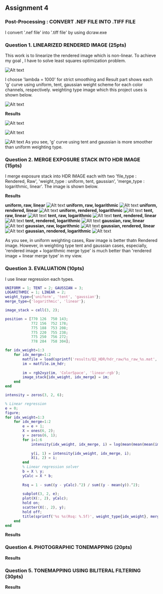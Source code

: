 ## Assignment 4

### Post-Processing : CONVERT .NEF FILE INTO .TIFF FILE

I convert '.nef file' into '.tiff file' by using dcraw.exe

### Question 1. LINEARIZED RENDERED IMAGE (25pts)

This work is to linearize the rendered image which is non-linear. To achieve my goal , I have to solve least squares optimization problem.

![Alt text](./Figure/formula_q1.png)

I choose 'lambda = 1000' for strict smoothing and Result part shows each 'g' curve using uniform, tent, gaussian weight scheme for each color channels, respectively. weighting type image which this project uses is shown below.

![Alt text](./Figure/formula2_q2.png)


**Results**

![Alt text](./Figure/G_curve_uniform.jpg)

![Alt text](./Figure/G_curve_tent.jpg)

![Alt text](./Figure/G_curve_gaussian.jpg)
As you see, 'g' curve using tent and gaussian is more smoother than uniform weighting type.

### Question 2. MERGE EXPOSURE STACK INTO HDR IMAGE (15pts)

I merge exposure stack into HDR IMAGE each with two 'file_type : Rendered, Raw', 'weight_type : uniform, tent, gaussian', 'merge_type : logarithmic, linear'. The image is shown below.

**Results**

**uniform, raw, linear**
![Alt text](./Figure/uniform_raw_linear.jpg)
**uniform, raw, logarithmic**
![Alt text](./Figure/uniform_raw_logarithmic.jpg)
**uniform, rendered, linear**
![Alt text](./Figure/uniform_rendered_linear.jpg)
**uniform, rendered, logarithmic**
![Alt text](./Figure/uniform_rendered_logarithmic.jpg)
**tent, raw, linear**
![Alt text](./Figure/tent_raw_linear.jpg)
**tent, raw, logarithmic**
![Alt text](./Figure/tent_raw_logarithmic.jpg)
**tent, rendered, linear**
![Alt text](./Figure/tent_rendered_linear.jpg)
**tent, rendered, logarithmic**
![Alt text](./Figure/tent_rendered_logarithmic.jpg)
**gaussian, raw, linear**
![Alt text](./Figure/gaussian_raw_linear.jpg)
**gaussian, raw, logarithmic**
![Alt text](./Figure/gaussian_raw_logarithmic.jpg)
**gaussian, rendered, linear**
![Alt text](./Figure/gaussian_rendered_linear.jpg)
**gaussian, rendered, logarithmic**
![Alt text](./Figure/gaussian_rendered_logarithmic.jpg)

As you see, in uniform weighting cases, Raw image is better thatn Rendered image. However, in weighting type tent and gaussian cases, especially, 'rendered image + logarithmic merge type' is much better than 'rendered image + linear merge type' in my view.

### Question 3. EVALUATION (10pts)

I use linear regression each types.

```matlab
UNIFORM = 1; TENT = 2; GAUSSIAN = 3;
LOGARITHMIC = 1; LINEAR = 2;
weight_type={'uniform', 'tent', 'gaussian'};
merge_type={'logarithmic', 'linear'};

image_stack = cell(3, 2);

position = [770 126  750 143;
            772 156  752 178;
            775 188  753 208;
            775 220  755 238;
            775 250  756 272;
            778 284  758 304];

for idx_weight=1:3
    for idx_merge=1:2
        matfile = load(sprintf('results/Q2_HDR/hdr_raw/%s_raw_%s.mat', weight_type{idx_weight}, merge_type{idx_merge}));
        im = matfile.im_hdr;
        
        im = rgb2xyz(im, 'ColorSpace', 'linear-rgb');
        image_stack{idx_weight, idx_merge} = im;
    end
end

intensity = zeros(3, 2, 6);

% Linear regression
e = 0;
figure;
for idx_weight=1:3
    for idx_merge=1:2
        e = e + 1;
        X = ones(6, 2);
        y = zeros(6, 1);
        for i=1:6
            intensity(idx_weight, idx_merge, i) = log(mean(mean(mean(image_stack{idx_weight, idx_merge}(position(i, 2):position(i, 4), position(i, 3):position(i, 1), 2)))));
 
            y(i, 1) = intensity(idx_weight, idx_merge, i);
            X(i, 2) = i;
        end
        % Linear regression solver
        b = X \ y;
        yCalc = X * b;
        
        Rsq = 1 - sum((y - yCalc).^2) / sum((y - mean(y)).^2);
        
        subplot(3, 2, e);
        plot(X(:, 2), yCalc);
        hold on;
        scatter(X(:, 2), y);
        hold off;
        title(sprintf('%s %s(Rsq: %.5f)', weight_type{idx_weight}, merge_type{idx_merge}, Rsq));
    end
end
```

**Results**



### Question 4. PHOTOGRAPHIC TONEMAPPING (20pts)

**Results**



### Question 5. TONEMAPPING USING BILITERAL FILTERING (30pts)

**Results**

